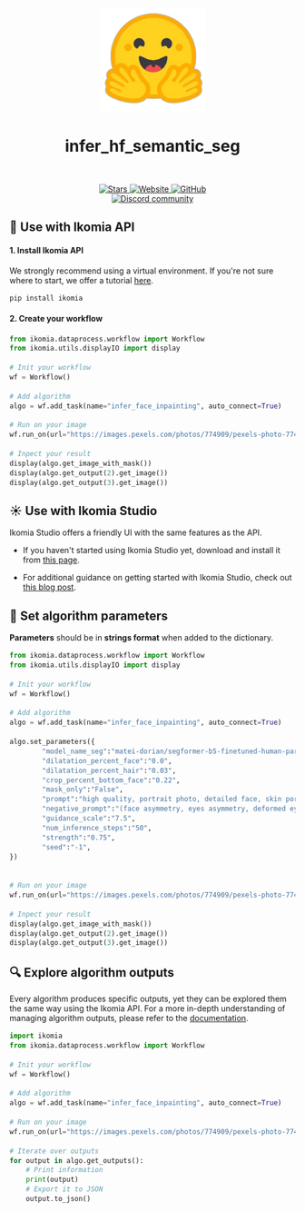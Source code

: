 <div align="center">
  <img src="https://raw.githubusercontent.com/Ikomia-hub/infer_hf_semantic_seg/main/icons/icon.png" alt="Algorithm icon">
  <h1 align="center">infer_hf_semantic_seg</h1>
</div>
<br />
<p align="center">
    <a href="https://github.com/Ikomia-hub/infer_hf_semantic_seg">
        <img alt="Stars" src="https://img.shields.io/github/stars/Ikomia-hub/infer_hf_semantic_seg">
    </a>
    <a href="https://app.ikomia.ai/hub/">
        <img alt="Website" src="https://img.shields.io/website/http/app.ikomia.ai/en.svg?down_color=red&down_message=offline&up_message=online">
    </a>
    <a href="https://github.com/Ikomia-hub/infer_hf_semantic_seg/blob/main/LICENSE.md">
        <img alt="GitHub" src="https://img.shields.io/github/license/Ikomia-hub/infer_hf_semantic_seg.svg?color=blue">
    </a>    
    <br>
    <a href="https://discord.com/invite/82Tnw9UGGc">
        <img alt="Discord community" src="https://img.shields.io/badge/Discord-white?style=social&logo=discord">
    </a> 
</p>



## :rocket: Use with Ikomia API

#### 1. Install Ikomia API

We strongly recommend using a virtual environment. If you're not sure where to start, we offer a tutorial [here](https://www.ikomia.ai/blog/a-step-by-step-guide-to-creating-virtual-environments-in-python).

```sh
pip install ikomia
```

#### 2. Create your workflow

```python
from ikomia.dataprocess.workflow import Workflow
from ikomia.utils.displayIO import display

# Init your workflow
wf = Workflow()

# Add algorithm
algo = wf.add_task(name="infer_face_inpainting", auto_connect=True)

# Run on your image  
wf.run_on(url="https://images.pexels.com/photos/774909/pexels-photo-774909.jpeg?cs=srgb&dl=pexels-andrea-piacquadio-774909.jpg&fm=jpg&w=640&h=960")

# Inpect your result
display(algo.get_image_with_mask())
display(algo.get_output(2).get_image())
display(algo.get_output(3).get_image())
```

## :sunny: Use with Ikomia Studio

Ikomia Studio offers a friendly UI with the same features as the API.

- If you haven't started using Ikomia Studio yet, download and install it from [this page](https://www.ikomia.ai/studio).

- For additional guidance on getting started with Ikomia Studio, check out [this blog post](https://www.ikomia.ai/blog/how-to-get-started-with-ikomia-studio).

## :pencil: Set algorithm parameters


**Parameters** should be in **strings format**  when added to the dictionary.

```python
from ikomia.dataprocess.workflow import Workflow
from ikomia.utils.displayIO import display

# Init your workflow
wf = Workflow()

# Add algorithm
algo = wf.add_task(name="infer_face_inpainting", auto_connect=True)

algo.set_parameters({
        "model_name_seg":"matei-dorian/segformer-b5-finetuned-human-parsing",
        "dilatation_percent_face":"0.0",
        "dilatation_percent_hair":"0.03",
        "crop_percent_bottom_face":"0.22",
        "mask_only":"False",
        "prompt":"high quality, portrait photo, detailed face, skin pores, no makeup",
        "negative_prompt":"(face asymmetry, eyes asymmetry, deformed eyes, open mouth)",
        "guidance_scale":"7.5",
        "num_inference_steps":"50",
        "strength":"0.75",
        "seed":"-1",
})


# Run on your image  
wf.run_on(url="https://images.pexels.com/photos/774909/pexels-photo-774909.jpeg?cs=srgb&dl=pexels-andrea-piacquadio-774909.jpg&fm=jpg&w=640&h=960")

# Inpect your result
display(algo.get_image_with_mask())
display(algo.get_output(2).get_image())
display(algo.get_output(3).get_image())
```

## :mag: Explore algorithm outputs

Every algorithm produces specific outputs, yet they can be explored them the same way using the Ikomia API. For a more in-depth understanding of managing algorithm outputs, please refer to the [documentation](https://ikomia-dev.github.io/python-api-documentation/advanced_guide/IO_management.html).

```python
import ikomia
from ikomia.dataprocess.workflow import Workflow

# Init your workflow
wf = Workflow()

# Add algorithm
algo = wf.add_task(name="infer_face_inpainting", auto_connect=True)

# Run on your image  
wf.run_on(url="https://images.pexels.com/photos/774909/pexels-photo-774909.jpeg?cs=srgb&dl=pexels-andrea-piacquadio-774909.jpg&fm=jpg&w=640&h=960")

# Iterate over outputs
for output in algo.get_outputs():
    # Print information
    print(output)
    # Export it to JSON
    output.to_json()
```
